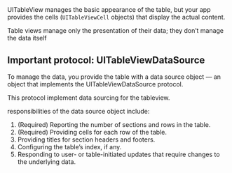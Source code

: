 

##

UITableView manages the basic appearance of the table, but your app provides the cells (`UITableViewCell` objects) that display the actual content.

Table views manage only the presentation of their data; they don’t manage the data itself

## Important protocol: UITableViewDataSource

To manage the data, you provide the table with a data source object — an object that implements the UITableViewDataSource protocol.

This protocol implement data sourcing for the tableview.

responsibilities of the data source object include:
1. (Required) Reporting the number of sections and rows in the table.
2. (Required) Providing cells for each row of the table.
3. Providing titles for section headers and footers.
4. Configuring the table’s index, if any.
5. Responding to user- or table-initiated updates that require changes to the underlying data.



